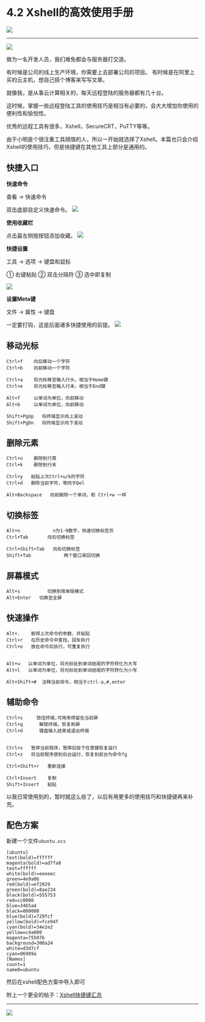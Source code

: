 # 4.2 Xshell的高效使用手册

![](http://image.iswbm.com/20200602135014.png)

---

![](http://image.iswbm.com/20190511162815.png)

做为一名开发人员，我们难免都会与服务器打交道。

有时候是公司的线上生产环境，你需要上去部署公司的项目。
有时候是在阿里上买的云主机，想自己搭个博客来写写文章。

就像我，是从事云计算相关的，每天远程登陆的服务器都有几十台。

这时候，掌握一些远程登陆工具的使用技巧是相当有必要的，会大大增加你使用的便利性和愉悦性。

优秀的远程工具有很多，Xshell，SecureCRT，PuTTY等等。

由于小明是个很注重工具顔值的人，所以一开始就选择了Xshell。本篇也只会介绍Xshell的使用技巧，但是快捷键在其他工具上部分是通用的。

## 快捷入口

**快速命令**

查看 -> 快速命令

双击底部自定义快速命令。
![](http://image.iswbm.com/20190511162524.png)

**使用收藏栏**

点击最左侧按按钮添加收藏。
![](http://image.iswbm.com/20190511162607.png)

**快捷设置**

工具 -> 选项 -> 键盘和鼠标 

①  右键粘贴 
②  双击分隔符 
③  选中即复制 

![](http://image.iswbm.com/20190511162716.png)

**设置Meta键**

文件 -> 属性 -> 键盘

一定要打钩，这是后面诸多快捷使用的前提。
![](http://image.iswbm.com/20190511162730.png)

## 移动光标
```
Ctrl+f    向后移动一个字符
Ctrl+b    向前移动一个字符

Ctrl+a    将光标移至输入行头，相当于Home键
Ctrl+e    将光标移至输入行末，相当于End键

Alt+f     以单词为单位，向前移动
Alt+b     以单词为单位，向前移动

Shift+PgUp   将终端显示向上滚动
Shift+PgDn   将终端显示向下滚动
```

## 删除元素
```
Ctrl+u    删除到行首
Ctrl+k    删除到行末

Ctrl+y   粘贴上次Ctrl+u/k的字符
Ctrl+d   删除当前字符，等同于Del

Alt+Backspace	向前删除一个单词，和 Ctrl+w 一样
```

## 切换标签
```
Alt+n            n为1-9数字，快速切换标签页
Ctrl+Tab       向右切换标签

Ctrl+Shift+Tab   向右切换标签
Shift+Tab            两个窗口来回切换
```

## 屏幕模式
```
Alt+s          切换到简单版模式
Alt+Enter   切换至全屏
```

## 快速操作
```shell
Alt+.    取得上次命令的参数，并粘贴
Ctrl+r   在历史命令中查找，回车执行
Ctrl+o   放在命令后执行，可重复执行


Alt+u   以单词为单位，将光标处到单词结尾的字符转化为大写
Alt+l   以单词为单位，将光标处到单词结尾的字符转化为小写

Alt+Shift+#  注释当前命令，相当于ctrl-a,#,enter
```

## 辅助命令
```
Ctrl+s     锁住终端,可用来停留在当前屏
Ctrl+q      解锁终端，恢复刷屏
Ctrl+d      键盘输入结束或退出终端


Ctrl+s	 暂停当前程序，暂停后按下任意键恢复运行
Ctrl+z	 将当前程序放到后台运行，恢复到前台为命令fg

Ctrl+Shift+r   重新连接

Ctrl+Insert    复制
Shift+Insert   粘贴
```

以我日常使用到的，暂时就这么些了，以后有用更多的使用技巧和快捷键再来补充。

## 配色方案

新建一个文件`ubuntu.xcs`

```
[ubuntu]
text(bold)=ffffff
magenta(bold)=ad7fa8
text=ffffff
white(bold)=eeeeec
green=4e9a06
red(bold)=ef2929
green(bold)=8ae234
black(bold)=555753
red=cc0000
blue=3465a4
black=000000
blue(bold)=729fcf
yellow(bold)=fce94f
cyan(bold)=34e2e2
yellow=c4a000
magenta=75507b
background=300a24
white=d3d7cf
cyan=06989a
[Names]
count=1
name0=ubuntu
```

然后在xshell配色方案中导入即可

附上一个更全的帖子：[Xshell快捷键汇总](https://www.cnblogs.com/zhoushihui/p/5404392.html)

---

![](http://image.iswbm.com/20200607174235.png)

